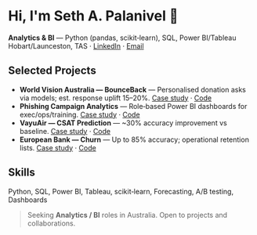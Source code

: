 # Hi, I'm Seth A. Palanivel 👋
**Analytics & BI** — Python (pandas, scikit‑learn), SQL, Power BI/Tableau  
Hobart/Launceston, TAS · [LinkedIn](#) · [Email](#)

## Selected Projects
- **World Vision Australia — BounceBack** — Personalised donation asks via models; est. response uplift 15–20%. [Case study](https://<username>.github.io/projects/wva-bounceback/) · [Code](#)
- **Phishing Campaign Analytics** — Role‑based Power BI dashboards for exec/ops/training. [Case study](https://<username>.github.io/projects/phishing-analytics/) · [Code](#)
- **VayuAir — CSAT Prediction** — ~30% accuracy improvement vs baseline. [Case study](https://<username>.github.io/projects/vayuair-csat/) · [Code](#)
- **European Bank — Churn** — Up to 85% accuracy; operational retention lists. [Case study](https://<username>.github.io/projects/bank-churn/) · [Code](#)

## Skills
Python, SQL, Power BI, Tableau, scikit‑learn, Forecasting, A/B testing, Dashboards

> Seeking **Analytics / BI** roles in Australia. Open to projects and collaborations.
